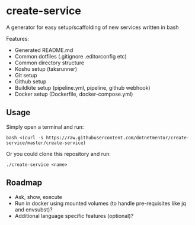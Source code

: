 # create-service

A generator for easy setup/scaffolding of new services written in bash

Features:

  - Generated README.md
  - Common dotfiles (.gitignore .editorconfig etc)
  - Common directory structure
  - Koshu setup (taksrunner)
  - Git setup
  - Github setup
  - Buildkite setup (pipeline.yml, pipeline, github webhook)
  - Docker setup (Dockerfile, docker-compose.yml)

## Usage

Simply open a terminal and run:

    bash <(curl -s https://raw.githubusercontent.com/dotnetmentor/create-service/master/create-service)

Or you could clone this repository and run:

    ./create-service <name>

## Roadmap

  - Ask, show, execute
  - Run in docker using mounted volumes (to handle pre-requisites like jq and envsubst)?
  - Additional language specific features (optional)?
